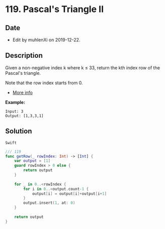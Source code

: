 # 119. Pascal's Triangle II

## Date

- Edit by muhlenXi on 2019-12-22.

## Description

Given a non-negative index k where k ≤ 33, return the kth index row of the Pascal's triangle.

Note that the row index starts from 0.

- [More info](https://leetcode-cn.com/problems/pascals-triangle-ii/)

**Example:**

```
Input: 3
Output: [1,3,3,1]
```

## Solution

`Swift`

```swift
/// 119
func getRow(_ rowIndex: Int) -> [Int] {
    var output = [1]
    guard rowIndex > 0 else {
        return output
    }
    
    for _ in 0..<rowIndex {
        for i in 0..<output.count-1 {
            output[i] = output[i]+output[i+1]
        }
        output.insert(1, at: 0)
    }
    
    return output
}
```